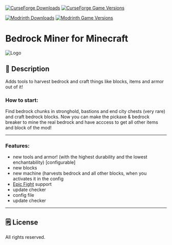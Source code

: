 [![CurseForge Downloads](https://cf.way2muchnoise.eu/286666.svg?badge_style=for_the_badge)][cf_mod] [![CurseForge Game Versions](https://cf.way2muchnoise.eu/versions/286666.svg?badge_style=for_the_badge)][cf_mod]

[![Modrinth Downloads](https://img.shields.io/modrinth/dt/fgwtZ87p?label=Modrinth&logo=modrinth&style=for-the-badge)][mr_mod] [![Modrinth Game Versions](https://img.shields.io/modrinth/game-versions/fgwtZ87p?label=Available%20for&logo=modrinth&style=for-the-badge)][mr_mod]

# Bedrock Miner for Minecraft

![Logo](https://i.imgur.com/05QnUzP.png)

## 📖 Description

Adds tools to harvest bedrock and craft things like blocks, items and armor out of it!

### How to start:

Find bedrock chunks in stronghold, bastions and end city chests (very rare) and craft bedrock blocks. Now you can make the pickaxe & bedrock breaker to mine the real bedrock and have acccess to get all other items and block of the mod!

 -----

### Features:

- new tools and armor! (with the highest durability and the lowest enchantability) [configurable]
- new blocks
- new machine (harvests bedrock and all other blocks, when you activates it in the config
- [Epic Fight](https://www.curseforge.com/minecraft/mc-mods/epic-fight-mod) support
- update checker
- config file
- update checker

-----

## 🗒️ License

All rights reserved.

[cf_mod]: https://www.curseforge.com/minecraft/mc-mods/bedrock-miner
[mr_mod]: https://modrinth.com/mod/bedrock-miner